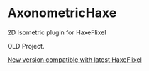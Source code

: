 AxonometricHaxe
===============

2D Isometric plugin for HaxeFlixel


OLD Project.

[New version compatible with latest HaxeFlixel](https://github.com/Masadow/FlxTilemap)

